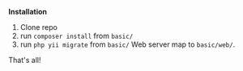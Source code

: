 **Installation**
1. Clone repo
2. run `composer install` from `basic/`
3. run `php yii migrate`  from `basic/`
Web server map to `basic/web/`.

That's all!